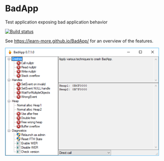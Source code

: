 # BadApp
Test application exposing bad application behavior

[![Build status](https://ci.appveyor.com/api/projects/status/h68i04tqcoed30v8/branch/master?svg=true)](https://ci.appveyor.com/project/learn-more/badapp/branch/master)


See https://learn-more.github.io/BadApp/ for an overview of the features.


![Layout](docs/BadApp.png)

